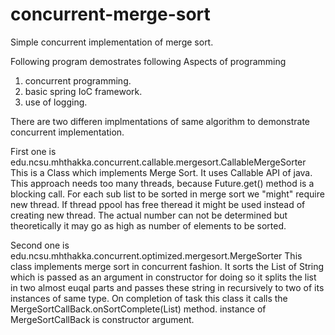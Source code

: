 # concurrent-merge-sort

Simple concurrent implementation of merge sort.

Following program demostrates following Aspects of programming
1. concurrent programming. 
2. basic spring IoC framework. 
3. use of logging.



There are two differen implmentations of same algorithm to demonstrate concurrent implementation.

First one is edu.ncsu.mhthakka.concurrent.callable.mergesort.CallableMergeSorter
  This is a Class which implements Merge Sort. It  uses Callable API of java. This approach needs too many threads, because Future.get() method is a blocking call. For each sub list to be sorted in merge sort we "might" require new thread. If thread ppool has free theread it might be used instead of creating new thread. The actual number can not be determined but theoretically it may go as high as number of elements to be sorted. 
  
  Second one is edu.ncsu.mhthakka.concurrent.optimized.mergesort.MergeSorter
      This class implements merge sort in concurrent fashion. It sorts the List of String which is passed as an argument in constructor for doing so it splits the list in two almost euqal parts and passes these string in recursively to two of its instances of same type. On completion of task this class it calls the MergeSortCallBack.onSortComplete(List) method. instance of MergeSortCallBack is constructor argument.
